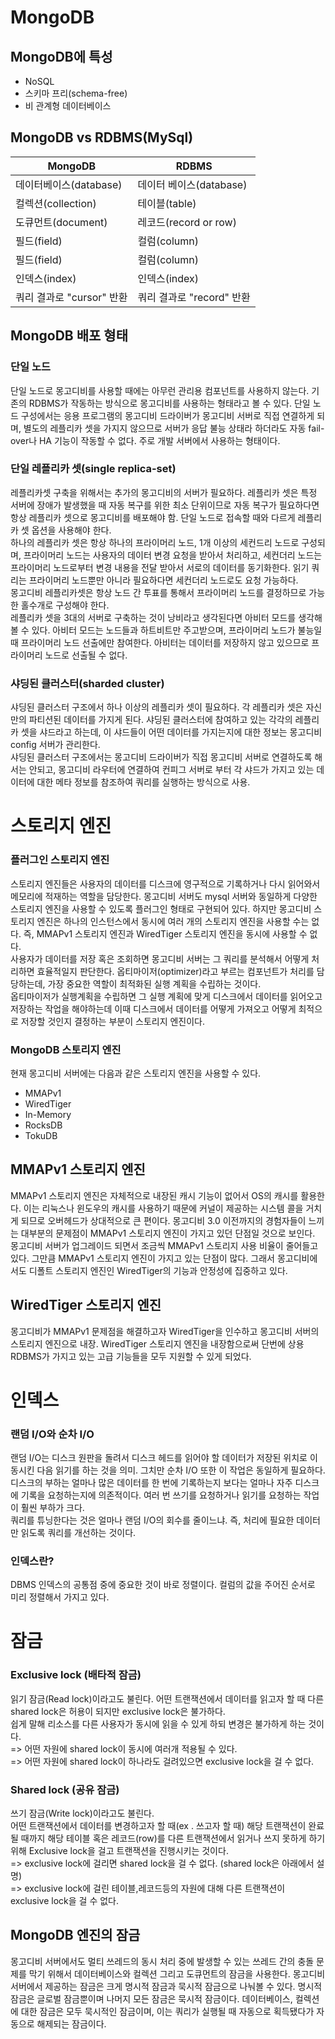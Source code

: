 # MongoDB

## MongoDB에 특성

- NoSQL
- 스키마 프리(schema-free)
- 비 관계형 데이터베이스

## MongoDB vs RDBMS(MySql)

| MongoDB            | RDBMS              |
|--------------------|--------------------|
| 데이터베이스(database)   | 데이터 베이스(database)  |
| 컬렉션(collection)    | 테이블(table)         |
| 도큐먼트(document)     | 레코드(record or row) |
| 필드(field)          | 컬럼(column)         |
| 필드(field)          | 컬럼(column)         |
| 인덱스(index)         | 인덱스(index)         |
| 쿼리 결과로 "cursor" 반환 | 쿼리 결과로 "record" 반환 |

## MongoDB 배포 형태

### 단일 노드

단일 노드로 몽고디비를 사용할 때에는 아무런 관리용 컴포넌트를 사용하지 않는다. 기존의 RDBMS가 작동하는 방식으로 몽고디비를 사용하는 형태라고 볼 수 있다.
단일 노드 구성에서는 응용 프로그램의 몽고디비 드라이버가 몽고디비 서버로 직접 연결하게 되며, 별도의 레플리카 셋을 가지지 않으므로 서버가 응답 불능 상태라 하더라도
자동 fail-over나 HA 기능이 작동할 수 없다. 주로 개발 서버에서 사용하는 형태이다.

### 단일 레플리카 셋(single replica-set)

레플리카셋 구축을 위해서는 추가의 몽고디비의 서버가 필요하다. 레플리카 셋은 특정 서버에 장애가 발생했을 때 자동 복구를 위한 최소 단위이므로 자동 복구가 필요하다면
항상 레플리카 셋으로 몽고디비를 배포해야 함. 단일 노드로 접속할 때와 다르게 레플리카 셋 옵션을 사용해야 한다.  
하나의 레플리카 셋은 항상 하나의 프라이머리 노드, 1개 이상의 세컨드리 노드로 구성되며, 프라이머리 노드는 사용자의 데이터 변경 요청을 받아서 처리하고, 세컨더리
노드는 프라이머리 노드로부터 변경 내용을 전달 받아서 서로의 데이터를 동기화한다. 읽기 쿼리는 프라이머리 노드뿐만 아니라 필요하다면 세컨더리 노드로도 요청 가능하다.   
몽고디비 레플리카셋은 항상 노드 간 투표를 통해서 프라이머리 노드를 결정하므로 가능한 홀수개로 구성해야 한다.   
레플리카 셋을 3대의 서버로 구축하는 것이 낭비라고 생각된다면 아비터 모드를 생각해 볼 수 있다. 아비터 모드는 노드들과 하트비트만 주고받으며, 프라이머리 노드가 불능일 때
프라이머리 노드 선출에만 참여한다. 아비터는 데이터를 저장하지 않고 있으므로 프라이머리 노드로 선출될 수 없다.

### 샤딩된 클러스터(sharded cluster)

샤딩된 클러스터 구조에서 하나 이상의 레플리카 셋이 필요하다. 각 레플리카 셋은 자신만의 파티션된 데이터를 가지게 된다. 샤딩된 클러스터에 참여하고 있는 각각의 레플리카 셋을
샤드라고 하는데, 이 샤드들이 어떤 데이터를 가지는지에 대한 정보는 몽고디비 config 서버가 관리한다.   
샤딩된 클러스터 구조에서는 몽고디비 드라이버가 직접 몽고디비 서버로 연결하도록 해서는 안되고, 몽고디비 라우터에 연결하여 컨피그 서버로 부터 각 샤드가 가지고 있는
데이터에 대한 메타 정보를 참조하여 쿼리를 실행하는 방식으로 사용.

# 스토리지 엔진

### 플러그인 스토리지 엔진

스토리지 엔진들은 사용자의 데이터를 디스크에 영구적으로 기록하거나 다시 읽어와서 메모리에 적재하는 역할을 담당한다.
몽고디비 서버도 mysql 서버와 동일하게 다양한 스토리지 엔진을 사용할 수 있도록 플러그인 형태로 구현되어 있다. 하지만 몽고디비 스토리지 엔진은 하나의 인스턴스에서 동시에
여러 개의 스토리지 엔진을 사용할 수는 없다. 즉, MMAPv1 스토리지 엔진과 WiredTiger 스토리지 엔진을 동시에 사용할 수 없다.   
사용자가 데이터를 저장 혹은 조회하면 몽고디비 서버는 그 쿼리를 분석해서 어떻게 처리하면 효율적일지 판단한다. 옵티마이저(optimizer)라고 부르는 컴포넌트가 처리를 담당하는데,
가장 중요한 역할이 최적화된 실행 계획을 수립하는 것이다.    
옵티마이저가 실행계획을 수립하면 그 실행 계획에 맞게 디스크에서 데이터를 읽어오고 저장하는 작업을 해야하는데 이때 디스크에서 데이터를 어떻게 가져오고 어떻게 최적으로 저장할
것인지 결정하는 부분이 스토리지 엔진이다.

### MongoDB 스토리지 엔진

현재 몽고디비 서버에는 다음과 같은 스토리지 엔진을 사용할 수 있다.

- MMAPv1
- WiredTiger
- In-Memory
- RocksDB
- TokuDB

## MMAPv1 스토리지 엔진

MMAPv1 스토리지 엔진은 자체적으로 내장된 캐시 기능이 없어서 OS의 캐시를 활용한다. 이는 리눅스나 윈도우의 캐시를 사용하기 때문에 커널이 제공하는 시스템 콜을 거치게 되므로
오버헤드가 상대적으로 큰 편이다. 몽고디비 3.0 이전까지의 경험자들이 느끼는 대부분의 문제점이 MMAPv1 스토리지 엔진이 가지고 있던 단점일 것으로 보인다.   
몽고디비 서버가 업그레이드 되면서 조금씩 MMAPv1 스토리지 사용 비율이 줄어들고 있다. 그만큼 MMAPv1 스토리지 엔진이 가지고 있는 단점이 많다. 그래서 몽고디비에서도 디폴트 스토리지 엔진인
WiredTiger의 기능과 안정성에 집중하고 있다.

## WiredTiger 스토리지 엔진

몽고디비가 MMAPv1 문제점을 해결하고자 WiredTiger을 인수하고 몽고디비 서버의 스토리지 엔진으로 내장. WiredTiger 스토리지 엔진을 내장함으로써 단번에 상용 RDBMS가 가지고
있는 고급 기능들을 모두 지원할 수 있게 되었다.

# 인덱스

### 랜덤 I/O와 순차 I/O

랜덤 I/O는 디스크 원판을 돌려서 디스크 헤드를 읽어야 할 데이터가 저장된 위치로 이동시킨 다음 읽기를 하는 것을 의미. 그치만 순차 I/O 또한 이 작업은 동일하게 필요하다.   
디스크의 부하는 얼마나 많은 데이터를 한 번에 기록하는지 보다는 얼마나 자주 디스크에 기록을 요청하는지에 의존적이다. 여러 번 쓰기를 요청하거나 읽기를 요청하는 작업이 훨씬 부하가 크다.   
쿼리를 튜닝한다는 것은 얼마나 랜덤 I/O의 회수를 줄이느냐. 즉, 처리에 필요한 데이터만 읽도록 쿼리를 개선하는 것이다.

### 인덱스란?

DBMS 인덱스의 공통점 중에 중요한 것이 바로 정렬이다. 컬럼의 값을 주어진 순서로 미리 정렬해서 가지고 있다.

# 잠금

### Exclusive lock (배타적 잠금)

읽기 잠금(Read lock)이라고도 불린다.
어떤 트랜잭션에서 데이터를 읽고자 할 때 다른 shared lock은 허용이 되지만 exclusive lock은 불가하다.  
쉽게 말해 리소스를 다른 사용자가 동시에 읽을 수 있게 하되 변경은 불가하게 하는 것이다.  
=> 어떤 자원에 shared lock이 동시에 여러개 적용될 수 있다.  
=> 어떤 자원에 shared lock이 하나라도 걸려있으면 exclusive lock을 걸 수 없다.

### Shared lock (공유 잠금)

쓰기 잠금(Write lock)이라고도 불린다.  
어떤 트랜잭션에서 데이터를 변경하고자 할 때(ex . 쓰고자 할 때) 해당 트랜잭션이 완료될 때까지 해당 테이블 혹은 레코드(row)를 다른 트랜잭션에서 읽거나 쓰지 못하게 하기 위해 Exclusive lock을
걸고 트랜잭션을 진행시키는 것이다.  
=> exclusive lock에 걸리면 shared lock을 걸 수 없다. (shared lock은 아래에서 설명)  
=> exclusive lock에 걸린 테이블,레코드등의 자원에 대해 다른 트랜잭션이 exclusive lock을 걸 수 없다.

## MongoDB 엔진의 잠금

몽고디비 서버에서도 멀티 쓰레드의 동시 처리 중에 발생할 수 있는 쓰레드 간의 충돌 문제를 막기 위해서 데이터베이스와 컬렉션 그리고 도큐먼트의 잠금을 사용한다.
몽고디비 서버에서 제공하는 잠금은 크게 명시적 잠금과 묵시적 잠금으로 나눠볼 수 있다. 명시적 잠금은 글로벌 잠금뿐이며 나머지 모든 잠금은 묵시적 잠금이다.
데이터베이스, 컬렉션에 대한 잠금은 모두 묵시적인 잠금이며, 이는 쿼리가 실행될 때 자동으로 획득됐다가 자동으로 해제되는 잠금이다.
